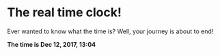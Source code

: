 # The real time clock!

Ever wanted to know what the time is? Well, your journey is about to end!

**The time is Dec 12, 2017, 13:04**